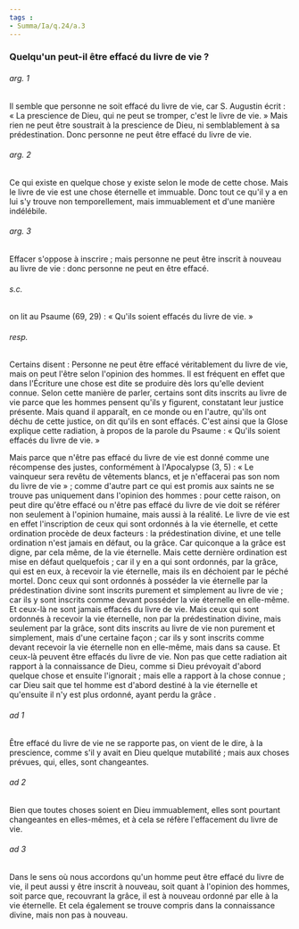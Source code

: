 ```yaml
---
tags : 
- Summa/Ia/q.24/a.3
---
```


### Quelqu'un peut-il être effacé du livre de vie ?

###### arg. 1
Il semble que personne ne soit effacé du livre de vie, car S. Augustin écrit : « La prescience de Dieu, qui ne peut se tromper, c'est le livre de vie. » Mais rien ne peut être soustrait à la prescience de Dieu, ni semblablement à sa prédestination. Donc personne ne peut être effacé du livre de vie. 

###### arg. 2
Ce qui existe en quelque chose y existe selon le mode de cette chose. Mais le livre de vie est une chose éternelle et immuable. Donc tout ce qu'il y a en lui s'y trouve non temporellement, mais immuablement et d'une manière indélébile. 

###### arg. 3
Effacer s'oppose à inscrire ; mais personne ne peut être inscrit à nouveau au livre de vie : donc personne ne peut en être effacé. 

###### s.c.
on lit au Psaume (69, 29) : « Qu'ils soient effacés du livre de vie. » 

###### resp.
Certains disent : Personne ne peut être effacé véritablement du livre de vie, mais on peut l'être selon l'opinion des hommes. Il est fréquent en effet que dans l'Écriture une chose est dite se produire dès lors qu'elle devient connue. Selon cette manière de parler, certains sont dits inscrits au livre de vie parce que les hommes pensent qu'ils y figurent, constatant leur justice présente. Mais quand il apparaît, en ce monde ou en l'autre, qu'ils ont déchu de cette justice, on dit qu'ils en sont effacés. C'est ainsi que la Glose explique cette radiation, à propos de la parole du Psaume : « Qu'ils soient effacés du livre de vie. » 

Mais parce que n'être pas effacé du livre de vie est donné comme une récompense des justes, conformément à l'Apocalypse (3, 5) : « Le vainqueur sera revêtu de vêtements blancs, et je n'effacerai pas son nom du livre de vie » ; comme d'autre part ce qui est promis aux saints ne se trouve pas uniquement dans l'opinion des hommes : pour cette raison, on peut dire qu'être effacé ou n'être pas effacé du livre de vie doit se référer non seulement à l'opinion humaine, mais aussi à la réalité. Le livre de vie est en effet l'inscription de ceux qui sont ordonnés à la vie éternelle, et cette ordination procède de deux facteurs : la prédestination divine, et une telle ordination n'est jamais en défaut, ou la grâce. Car quiconque a la grâce est digne, par cela même, de la vie éternelle. Mais cette dernière ordination est mise en défaut quelquefois ; car il y en a qui sont ordonnés, par la grâce, qui est en eux, à recevoir la vie éternelle, mais ils en déchoient par le péché mortel. Donc ceux qui sont ordonnés à posséder la vie éternelle par la prédestination divine sont inscrits purement et simplement au livre de vie ; car ils y sont inscrits comme devant posséder la vie éternelle en elle-même. Et ceux-là ne sont jamais effacés du livre de vie. Mais ceux qui sont ordonnés à recevoir la vie éternelle, non par la prédestination divine, mais seulement par la grâce, sont dits inscrits au livre de vie non purement et simplement, mais d'une certaine façon ; car ils y sont inscrits comme devant recevoir la vie éternelle non en elle-même, mais dans sa cause. Et ceux-là peuvent être effacés du livre de vie. Non pas que cette radiation ait rapport à la connaissance de Dieu, comme si Dieu prévoyait d'abord quelque chose et ensuite l'ignorait ; mais elle a rapport à la chose connue ; car Dieu sait que tel homme est d'abord destiné à la vie éternelle et qu'ensuite il n'y est plus ordonné, ayant perdu la grâce . 

###### ad 1
Être effacé du livre de vie ne se rapporte pas, on vient de le dire, à la prescience, comme s'il y avait en Dieu quelque mutabilité ; mais aux choses prévues, qui, elles, sont changeantes. 

###### ad 2
Bien que toutes choses soient en Dieu immuablement, elles sont pourtant changeantes en elles-mêmes, et à cela se réfère l'effacement du livre de vie. 

###### ad 3
Dans le sens où nous accordons qu'un homme peut être effacé du livre de vie, il peut aussi y être inscrit à nouveau, soit quant à l'opinion des hommes, soit parce que, recouvrant la grâce, il est à nouveau ordonné par elle à la vie éternelle. Et cela également se trouve compris dans la connaissance divine, mais non pas à nouveau. 






